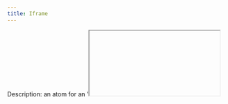 ```yaml
---
title: Iframe
---
```

Description: an atom for an '<iframe>' element.
## State: STABLE

### Used In:
~~~
This is an item in Section field in 'pageContent'.
~~~

### Variant options
~~~
* [No height provided](/?p=atoms-iframe-no-height-provided) - when no height is provided, iframes default to a responsive 16:9 aspect ratio
~~~

### Required Variables
~~~
iframe {
  src:
      type: string (url) / required
  title:
      type: string / required
  height:
      type: string / required
}
~~~

